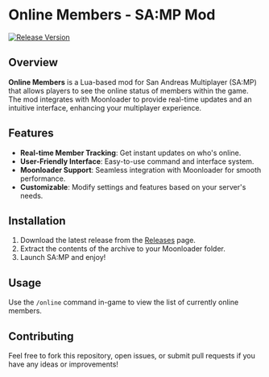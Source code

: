 # Online Members - SA:MP Mod

[![Release Version](https://img.shields.io/github/v/release/JohnyCore/Online-Members)](https://github.com/JohnyCore/Online-Members/releases)

## Overview

**Online Members** is a Lua-based mod for San Andreas Multiplayer (SA:MP) that allows players to see the online status of members within the game. The mod integrates with Moonloader to provide real-time updates and an intuitive interface, enhancing your multiplayer experience.

## Features

- **Real-time Member Tracking**: Get instant updates on who's online.
- **User-Friendly Interface**: Easy-to-use command and interface system.
- **Moonloader Support**: Seamless integration with Moonloader for smooth performance.
- **Customizable**: Modify settings and features based on your server's needs.

## Installation

1. Download the latest release from the [Releases](https://github.com/JohnyCore/Online-Members/releases) page.
2. Extract the contents of the archive to your Moonloader folder.
3. Launch SA:MP and enjoy!

## Usage

Use the `/online` command in-game to view the list of currently online members.

## Contributing

Feel free to fork this repository, open issues, or submit pull requests if you have any ideas or improvements!
